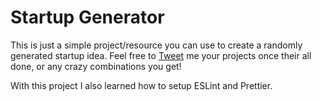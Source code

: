 # Startup Generator

This is just a simple project/resource you can use to create a randomly generated startup idea. Feel free to [Tweet](https://twitter.com/andrew_devsrc) me your projects once their all done, or any crazy combinations you get!

With this project I also learned how to setup ESLint and Prettier.
